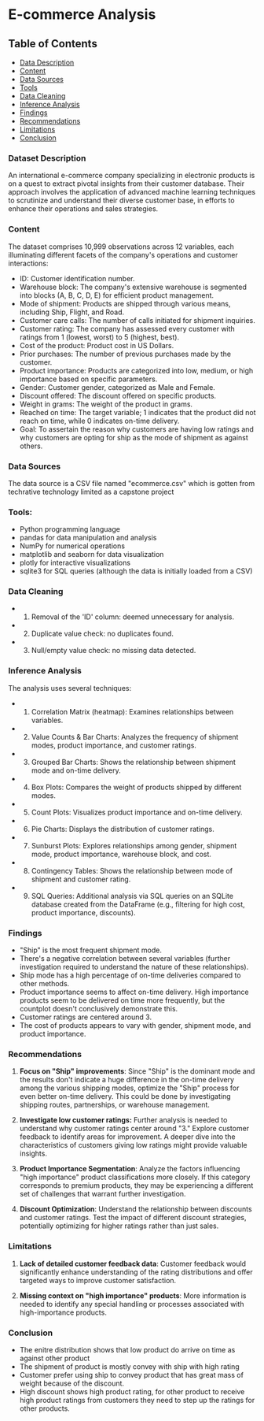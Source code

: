 # E-commerce Analysis

## Table of Contents

- [Data Description](#dataset-description)
- [Content](#content)
- [Data Sources](#data-sources)
- [Tools](#tools)
- [Data Cleaning](#data-cleaning)
- [Inference Analysis](#inference-analysis)
- [Findings](#findings)
- [Recommendations](#recommendations)
- [Limitations](#limitations)
- [Conclusion](#conclusion)

### Dataset Description
An international e-commerce company specializing in electronic products is on a quest to extract pivotal insights from their customer database. Their approach involves the application of advanced machine learning techniques to scrutinize and understand their diverse customer base, in efforts to enhance their operations and sales strategies.

### Content 
 The dataset comprises 10,999 observations across 12 variables, each illuminating different facets of the company's operations and customer interactions:

- ID: Customer identification number.
- Warehouse block: The company's extensive warehouse is segmented into blocks (A, B, C, D, E) for efficient product management.
- Mode of shipment: Products are shipped through various means, including Ship, Flight, and Road.
- Customer care calls: The number of calls initiated for shipment inquiries.
- Customer rating: The company has assessed every customer with ratings from 1 (lowest, worst) to 5 (highest, best).
- Cost of the product: Product cost in US Dollars.
- Prior purchases: The number of previous purchases made by the customer.
- Product importance: Products are categorized into low, medium, or high importance based on specific parameters.
- Gender: Customer gender, categorized as Male and Female.
- Discount offered: The discount offered on specific products.
- Weight in grams: The weight of the product in grams.
- Reached on time: The target variable; 1 indicates that the product did not reach on time, while 0 indicates on-time delivery.
- Goal: To assertain the reason why customers are having low ratings and why customers are opting for ship as the mode of shipment as against others.

### Data Sources

The data source is a CSV file named "ecommerce.csv" which is gotten from techrative technology limited as a capstone project

### Tools:
 * Python programming language
 * pandas for data manipulation and analysis
 * NumPy for numerical operations
 * matplotlib and seaborn for data visualization
 * plotly for interactive visualizations
 * sqlite3 for SQL queries (although the data is initially loaded from a CSV)

### Data Cleaning
* 1. Removal of the 'ID' column: deemed unnecessary for analysis.
* 2. Duplicate value check: no duplicates found.
* 3. Null/empty value check: no missing data detected.
 
### Inference Analysis
  The analysis uses several techniques:
* 1. Correlation Matrix (heatmap):  Examines relationships between variables.
* 2. Value Counts & Bar Charts: Analyzes the frequency of shipment modes, product importance, and customer ratings.
* 3. Grouped Bar Charts: Shows the relationship between shipment mode and on-time delivery.
* 4. Box Plots: Compares the weight of products shipped by different modes.
* 5. Count Plots: Visualizes product importance and on-time delivery.
* 6. Pie Charts: Displays the distribution of customer ratings.
* 7. Sunburst Plots: Explores relationships among gender, shipment mode, product importance, warehouse block, and cost.
* 8. Contingency Tables: Shows the relationship between mode of shipment and customer rating.
* 9. SQL Queries:  Additional analysis via SQL queries on an SQLite database created from the DataFrame (e.g., filtering for high cost, product importance, discounts).
 
### Findings
* "Ship" is the most frequent shipment mode.
* There's a negative correlation between several variables (further investigation required to understand the nature of these relationships).
* Ship mode has a high percentage of on-time deliveries compared to other methods.
* Product importance seems to affect on-time delivery. High importance products seem to be delivered on time more frequently, but the countplot doesn't conclusively demonstrate this.
* Customer ratings are centered around 3.
* The cost of products appears to vary with gender, shipment mode, and product importance.

### Recommendations
1. **Focus on "Ship" improvements**: Since "Ship" is the dominant mode and the results don't indicate a huge difference in the on-time delivery among the various shipping modes, optimize the "Ship" process for even better on-time delivery.  This could be done by investigating shipping routes, partnerships, or warehouse management.

2. **Investigate low customer ratings:** Further analysis is needed to understand why customer ratings center around "3."  Explore customer feedback to identify areas for improvement. A deeper dive into the characteristics of customers giving low ratings might provide valuable insights.

3. **Product Importance Segmentation**:  Analyze the factors influencing "high importance" product classifications more closely.  If this category corresponds to premium products, they may be experiencing a different set of challenges that warrant further investigation.

4. **Discount Optimization**: Understand the relationship between discounts and customer ratings.  Test the impact of different discount strategies, potentially optimizing for higher ratings rather than just sales.


### Limitations
1. **Lack of detailed customer feedback data**: Customer feedback would significantly enhance understanding of the rating distributions and offer targeted ways to improve customer satisfaction.

2. **Missing context on "high importance" products**: More information is needed to identify any special handling or processes associated with high-importance products.

### Conclusion
- The enitre distribution shows that low product do arrive on time as against other product
- The shipment of product is mostly convey with ship with high rating
- Customer prefer using ship to convey product that has great mass of weight because of the discount.
- High discount shows high product rating, for other product to receive high product ratings from customers they need to step up the ratings for other products.



